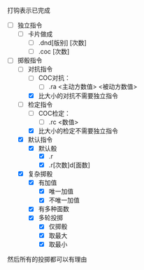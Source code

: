 打钩表示已完成

- [ ] 独立指令
  - [ ] 卡片做成
    - [ ] .dnd[版别] [次数]
    - [ ] .coc [次数]
- [ ] 掷骰指令
  - [ ] 对抗指令
    - [ ] COC对抗：
      - [ ] .ra <主动方数值> <被动方数值> 
    - [x] 比大小的对抗不需要独立指令
  - [ ] 检定指令
    - [ ] COC检定：
      - [ ] .rc <数值>
    - [x] 比大小的检定不需要独立指令
  - [x] 默认指令
    - [x] 默认骰
      - [x] .r
      - [x] .r[次数]d[面数]
  - [x] 复杂掷骰
    - [x] 有加值
      - [x] 唯一加值
      - [x] 不唯一加值
    - [x] 有多种面数
    - [x] 多轮投掷
      - [x] 仅掷骰
      - [x] 取最大
      - [x] 取最小

然后所有的投掷都可以有理由